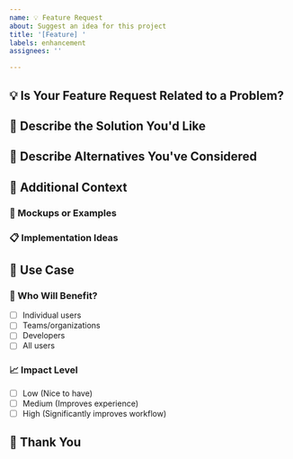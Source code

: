 ```yaml
---
name: 💡 Feature Request
about: Suggest an idea for this project
title: '[Feature] '
labels: enhancement
assignees: ''

---
```


<!-- 
感谢您为EasyKiConverter提出新功能建议！您的想法对我们很重要。
Thank you for suggesting a new feature for EasyKiConverter! Your ideas are important to us.
-->

## 💡 Is Your Feature Request Related to a Problem?
<!-- 请清晰简洁地描述问题是什么 -->
<!-- Please provide a clear and concise description of what the problem is -->
<!-- 例如: 我总是感到困扰，当... -->
<!-- Example: I'm always frustrated when... -->

## 🌟 Describe the Solution You'd Like
<!-- 请清晰简洁地描述您希望发生什么 -->
<!-- Please provide a clear and concise description of what you want to happen -->

## 🎯 Describe Alternatives You've Considered
<!-- 请清晰简洁地描述您考虑过的替代解决方案或功能 -->
<!-- Please provide a clear and concise description of any alternative solutions or features you've considered -->

## 📸 Additional Context
<!-- 在此处添加关于功能请求的任何其他上下文或截图 -->
<!-- Add any other context or screenshots about the feature request here -->

### 🎨 Mockups or Examples
<!-- 如果有，可以添加设计草图或示例 -->
<!-- If applicable, add mockups or examples -->

### 📋 Implementation Ideas
<!-- 如果您对如何实现此功能有想法，请在此描述 -->
<!-- If you have any ideas on how to implement this feature, please describe them here -->

## 🎯 Use Case
<!-- 请描述此功能的使用场景 -->
<!-- Please describe the use case for this feature -->

### 👥 Who Will Benefit?
<!-- 谁将从此功能中受益？ -->
<!-- Who will benefit from this feature? -->
- [ ] Individual users
- [ ] Teams/organizations
- [ ] Developers
- [ ] All users

### 📈 Impact Level
<!-- 您认为此功能的影响程度如何？ -->
<!-- How impactful do you think this feature would be? -->
- [ ] Low (Nice to have)
- [ ] Medium (Improves experience)
- [ ] High (Significantly improves workflow)

## 🙏 Thank You
<!-- 感谢您的建议！我们将认真考虑您的想法。 -->
<!-- Thank you for your suggestion! We will carefully consider your ideas. -->